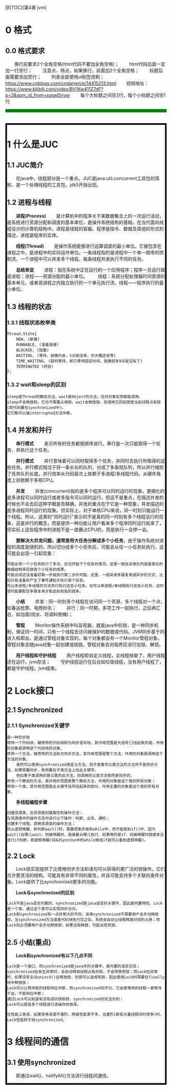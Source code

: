 @[TOC](第4章 jvm)

# 0 格式
## 0.0 格式要求
　　换行前要求2个全角空格(html代码不要加全角空格)；
　　html代码后面一定加一行空行；
　　注意点、特点，如果换行，前面加2个全角空格；
　　标题后面需要添加空行；
　　列表全部使用ul标签控制；
　　https://www.cnblogs.com/cndarren/p/14415213.html
　　视频地址：https://www.bilibili.com/video/BV1Kw411Z7dF?p=2&spm_id_from=pageDriver
　　每个大标题之间空2行，每个小标题之间空1行
　　<span style="color: red;"></span>
　　<hr style="height: 10px; background: green;"/>
　　<div style="border: 5px black solid;"><div>

# 1 什么是JUC
## 1.1 JUC简介

　　在java中，线程部分是一个重点。JUC是java.util.concurrent工具包的简称，是一个处理线程的工具包，jdk5开始出现。

## 1.2 进程与线程

　　**进程(Process)**
　　是计算机中的程序关于某数据集合上的一次运行活动，是系统进行资源分配和调度的基本单位，是操作系统结构的基础。在当代面向线程设计的计算机结构中，进程是线程的容器。程序是指令、数据及其组织形式的描述，进程是程序的实体。

　　**线程(Thread)**
　　是操作系统能够进行运算调度的最小单位。它被包含在进程之中，是进程中的实际运作单位。一条线程指的是进程中一个单一顺序的控制流，一个进程中可以并发多个线程，每条线程并发执行不同的任务。

　　**总结来说**
　　进程：指在系统中正在运行的一个应用程序；程序一旦运行就是进程；进程——资源分配的最小单位。
　　线程：系统分配处理器时间资源的基本单元，或者说进程之内独立执行的一个单元执行流。线程——程序执行的最小单位。

## 1.3 线程的状态
### 1.3.1 线程状态枚举类

~~~
Thread.State{
    NEW, (新建)
    RUNNABLE, (准备就绪)
    BLOCKED, (阻塞)
    WAITING, (等待，就像约会，5点她没来，你大概还会等)
    TIME_WAITING, (超时等待，即只等待固定时间，就像班车9点就没有了)
    TERMINATED (终结)
};
~~~

### 1.3.2 wait和sleep的区别

~~~
sleep是Thread的静态方法，wait是Object的方法，任何对象实例都能调用。
sleep不会释放锁，它也不需要占用锁。wait会释放锁，但调用它的前提是当前线程占有锁(即代码要在synchronized中)。
它们都可以被interrupted方法中断。
~~~

## 1.4 并发和并行

　　**串行模式**
　　表示所有的任务都按顺序进行。串行是一次只能取得一个任务，并执行这个任务。

　　**并行模式**
　　并行意味着可以同时取得多个任务，并同时去执行所取得的这些任务。并行模式相当于将一条长长的队列，分成了多条短队列，所以并行缩短了任务队列长度。并行效率从代码层次上依赖于多进程/多线程代码，从硬件角度上则依赖于多核CPU。

　　**并发**
　　并发(concurrent)指的是多个程序可以同时运行的现象，更细化的是多进程可以同时运行或者多指令可以同时运行。但这不是重点，在描述并发的时候也不会去扣这种字眼是否精确，并发的重点在于它是一种现象，并发描述的是多进程同时运行的现象。但实际上，对于单核CPU来说，同一时刻只能运行一个线程。所以，这里的"同时运行"表示的不是真的同一时刻有多个线程运行的现象，这是并行的概念，而是提供一种功能让用户看来多个程序同时运行起来了，但实际上这些程序中的进程不是一直霸占CPU的，而是执行一会停一会。



　　**要解决大并发问题，通常是将大任务分解成多个小任务**，由于操作系统对进程的调度是随机的，所以切分成多个小任务后，可能会从任一小任务处执行。这可能会出现一引起现象：
~~~
可能出现一个小任务执行了多次，还没开始下个任务的情况。这里一般会采用队列或者类似的数据结构来存放各个小任务的成果。
可能出现还没准备好第一步就执行第二步的可能。这里，一般采用多路复用或异步的方式，比如只有准备好产生了事件通知才执行某个任务。
可以多进程/多线程的方式并行执行这些小任务。也可以单进程/单线程执行这些小任务，这时很可能要配合多路复用才能达到较高的效率。
~~~



　　**小结**
　　并发：同一时刻多个线程在访问同一个资源，多个线程对一个点，如春运抢票、电商秒杀；
　　并行：同一时期，多项工作一起执行，之后再汇总，如泡面(烧水、将调料倒桶)；

　　**管程**
　　Monitor操作系统中叫监视器，就是java中的锁，是一种同步机制，保证同一时间，只有一个线程去访问被保护的数据或代码。JVM同步基于的进入和即出，是通过管程对象实现的，每个对象都会有一个Monitor管程对象，管程对象会随java对象一起创建或销毁。管程对象会对临界区进行加锁、解锁。

　　**用户线程和守护线程**
　　用户线程即自定义线程，主线程结束了，用户线程还在运行，jvm存活；
　　守护线程运行在后台如垃圾线程，没有用户线程了，都是守护线程，jvm结束。


# 2 Lock接口
## 2.1 Synchronized
### 2.1.1 Synchronized关键字

~~~
是一种同步锁
修饰一个代码块，被修饰的代码块称为同步语句块，其作用范围是大括号{}括起来的偌，作用的对象是调用这个代码块的对象。
修饰一个方法，被修饰的方法称为同步方法，其作用范围是整个方法，作用的对象是调用这个方法的对象。
    虽然可以使用synchronized来定义方法，但子类重写父类方法的方法并不是同步方法，如果想要同步，依然要在子类方法上加此关键字。
    但如果子类调用的是父类的此方法，则调用的父类方法依然是同步的。
修改一个静态的方法，其作用的范围是整个静态方法，作用的对象是这个类的所有对象；
修改一个类，其作用范围是此关键字括号括起来的部分，作用主要的对象是这个类的所有对象。
~~~



　　**多线程编程步骤**
~~~
创建资源类，在资源类创建属性和操作方法；
在资源类中的操作方法中进行以下操作：判断、业务、通知；
创建多个线程，调用资源类的操作方法；
防止虚假唤醒，即判断wait()时，需要把条件放到while中，而不能放到if()中，因为wait()在哪儿wait，则被唤醒时，就接着从哪儿执行，如果用的是if，则被唤醒时就根本没进行if判断，即虚假唤醒(将A2SyncUse中的while换成if就可以看到虚假唤醒)。
~~~

## 2.2 Lock

　　Lock锁实现提供了比使用同步方法和语句可以获得的更广泛的锁操作。它们允许更灵活的结构，可能具有非常不同的属性，并且可能支持多个关联的条件对象。Lock提供了比synchronized更多的功能。



　　**Lock与synchronized的区别**
~~~
Lock不是java语言内置的，synchronized是java语言的关键字，因此是内置特性。Lock是一个类，通过这个类可以实现同步访问。
Lock和synchronized有一点非常大的不同，采用synchronized不需要用户去手动释放锁，当synchronized方法或者代码块执行完之后，系统会自动让线程释放对锁的占用；而Lock则必须要用户去手动释放锁，如果没有释放，可能出现死锁。
~~~






## 2.5 小结(重点)

　　**Lock和synchronized有以下几点不同**
~~~
Lock是一个接口，而synchronized是java中的关键字，是内置的语言实现；
synchronized在发生异常时，会自动释放线程占有的锁，不会导致死锁；而Lock在异常时，如果没有主动unLock()去释放锁，则很可以造成死锁，因此使用Lock时需要在finally块中释放锁；
Lock可以让等待锁的线程响应中断，而synchronized则不行，它会使等待的线程一直等待下去，不能响应中断；
通过Lock可以知道有没有成功获取锁，synchronized则无法办到；
Lock可以提高多个线程进行读操作的效率。

在性能上来说，如果竞争资源不激烈，两者性能差不多，当激烈(即有大量线程同时竞争)时，Lock性能好于较synchronized。
~~~


# 3 线程间的通信
## 3.1 使用synchronized

　　即通过wait()、notifyAll()方法进行线程间通信。








